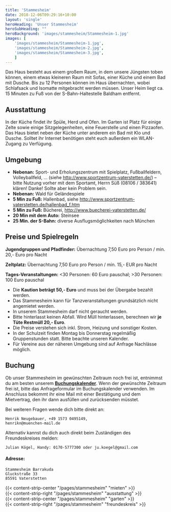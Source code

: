 ```yaml
---
title: 'Stammesheim'
date: 2018-12-06T09:29:16+10:00
layout: 'single'
heroHeading: 'Unser Stammesheim'
heroSubHeading: ""
heroBackground: 'images/stammesheim/Stammesheim-1.jpg'
images: [
    'images/stammesheim/Stammesheim-1.jpg',
    'images/stammesheim/Stammesheim-2.jpg',
    'images/stammesheim/Stammesheim-3.jpg',
    ]
---
```


Das Haus besteht aus einem großem Raum, in dem unsere Jüngsten toben können, einem etwas kleineren Raum mit Sofas, einer Küche und einem Bad mit Dusche.
Bis zu 12 Personen können im Haus übernachten, wobei Schlafsack und Isomatte mitgebracht werden müssen.
Unser Heim liegt ca. 15 Minuten zu Fuß von der S-Bahn-Haltestelle Baldham entfernt.

## Ausstattung
In der Küche findet ihr Spüle, Herd und Ofen.
Im Garten ist Platz für einige Zelte sowie einige Sitzgelegenheiten, eine Feuerstelle und einen Pizzaofen.
Das Haus bietet neben der Küche unter anderem ein Bad mit Klo und Dusche.
Solltet ihr Internet benötigen steht euch außerdem ein WLAN-Zugang zu Verfügung.

## Umgebung
* **Nebenan:** Sport- und Erholungszentrum mit Spielplatz, Fußballfeldern, Volleyballfeld, ... (siehe http://www.sportzentrum-vaterstetten.de/) – bitte Nutzung vorher mit dem Sportamt, Herrn Süß (08106 / 383641) klären! Danke! Sollte aber kein Problem sein.
* **Nebenan:** Wald für Geländespiele
* **5 Min zu Fuß:** Hallenbad, siehe http://www.sportzentrum-vaterstetten.de/hallenbad_f.htm
* **5 Min zu Fuß:** Bücherei, http://www.buecherei-vaterstetten.de/
* **20 Min mit dem Auto:** Steinsee
* **25 Min. der S-Bahn:** diverse Ausflugsmöglichkeiten nach München

## Preise und Spielregeln
**Jugendgruppen und Pfadfinder:** Übernachtung 7,50 Euro pro Person / min. 20,- Euro pro Nacht

**Zeltplatz:** Übernachtung 7,50 Euro pro Person / min. 15,- EUR pro Nacht

**Tages-Veranstaltungen:** <30 Personen: 60 Euro pauschal; >30 Personen: 100 Euro pauschal


* Die **Kaution beträgt 50,- Euro** und muss bei der Übergabe bezahlt werden.
* Das Stammesheim kann für Tanzveranstaltungen grundsätzlich nicht angemietet werden.
* In unserem Stammesheim darf nicht geraucht werden.
* Bitte hinterlasst keinen Abfall. Wird Müll hinterlassen, berechnen wir **je Tüte Restmüll 20,- Euro**.
* Die Preise verstehen sich inkl. Strom, Heizung und sonstiger Kosten.
* In der Schulzeit finden Montag bis Donnerstag regelmäßig Gruppenstunden statt. Bitte beachte unseren Kalender.
* Für Vereine aus der näheren Umgebung sind auf Anfrage Nachlässe möglich.

## Buchung
Ob unser Stammesheim im gewünschten Zeitraum noch frei ist, entnimmst du am besten unserem **[Buchungskalender](http://www.webplanner.de/fewo_db/tools/fewoCal.php?lang=de&fewoID=2867&fewoOwnID=1206&background=&anfrage=1)**.
Wenn der gewünschte Zeitraum frei ist, bitte das Anfrageformular im Buchungskalender verwenden. Im Anschluss bekommt ihr eine Mail mit einer Bestätigung und dem Mietvertrag, den ihr dann ausfüllen und zurücksenden müsstet.

Bei weiteren Fragen wende dich bitte direkt an:

    Henrik Neugebauer, +49 1573 0495149,
    henrikn@muenchen-mail.de

Alternativ kannst du dich auch direkt beim Zuständigen des Freundeskreises melden:

    Julian Kögel, Handy: 0170-5777300 oder ju.koegel@gmail.com

#### Adresse:
    Stammesheim Barrakuda
    Gluckstraße 33
    85591 Vaterstetten








<div>
{{< content-strip-center "/pages/stammesheim" "mieten" >}}
</div>
<div>
{{< content-strip-right "/pages/stammesheim" "ausstattung" >}}
</div>
<div>
{{< content-strip-center "/pages/stammesheim" "garten" >}}
</div>
<div>
{{< content-strip-right "/pages/stammesheim" "freundeskreis" >}}
</div>
